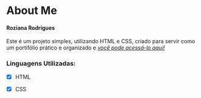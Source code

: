 # About Me
#### Roziana Rodrigues

Este é um projeto simples, utilizando HTML e CSS, criado para servir como um portifólio prático e organizado e [*você pode acessá-lo aqui!*](https://roziana-rdrgs.github.io/aboutme/)

### Linguagens Utilizadas:
- [x] HTML 
- [x] CSS


